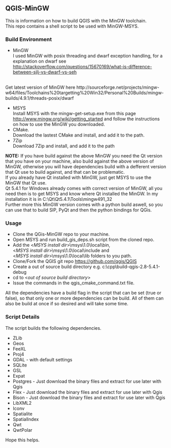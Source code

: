## QGIS-MinGW
This is information on how to build QGIS with the MinGW toolchain.<br>
This repo contains a shell script to be used with MinGW-MSYS.

### Build Environment
- MinGW<br>
I used MinGW with posix threading and dwarf exception handling, for a explanation on dwarf see     http://stackoverflow.com/questions/15670169/what-is-difference-between-sjlj-vs-dwarf-vs-seh <br>
<br>
Get latest version of MinGW here http://sourceforge.net/projects/mingw-w64/files/Toolchains%20targetting%20Win32/Personal%20Builds/mingw-builds/4.9.1/threads-posix/dwarf <br>

- MSYS<br>
Install MSYS with the mingw-get-setup.exe from this page http://www.mingw.org/wiki/getting_started and follow the instructions on how to use the MinGW you downloaded.<br>
- CMake.<br>
Download the lastest CMake and install, and add it to the path.<br>
- 7Zip<br>
Download 7Zip and install, and add it to the path

**NOTE:** If you have build against the above MinGW you need the Qt version that you have on your machine, also build against the above version of MinGW, otherwise you will have dependencies build with a defferent version that Qt use to build against, and that can be problematic.<br>
If you already have Qt installed with MinGW, just get MSYS to use the MinGW that Qt use.<br>
Qt 5.4.1 for Windows already comes with correct version of MinGW, all you need then is to get MSYS and know where Qt installed the MinGW. In my installation it is in C:\Qt\Qt5.4.1\Tools\mingw491_32<br>
Further more this MinGW version comes with a python build aswell, so you can use that to build SIP, PyQt and then the python bindings for QGis.

### Usage
- Clone the QGis-MinGW repo to your machine.
- Open MSYS and run build_gis_deps.sh script from the cloned repo.<br>
- Add the &lt;<i>MSYS install dir</i>&gt;\msys\1.0\local\bin,<br> 
&lt;<i>MSYS install dir</i>&gt;\msys\1.0\local\include and <br> 
&lt;<i>MSYS install dir</i>&gt;\msys\1.0\local\lib folders to you path.
- Clone/Fork the QGIS git repo https://github.com/qgis/QGIS 
- Create a out of source build directory e.g. c:\cpp\build-qgis-2.8-5.4.1-debug
- cd to &lt;<i>out of source build directory</i>&gt;
- Issue the commands in the qgis_cmake_command.txt file.

All the dependencies have a build flag in the script that can be set (true or false), so that only one or more dependencies can be build. All of them can also be build at once if so desired and will take some time.

### Script Details
The script builds the following dependencies.
- ZLib
- Geos 
- FeeXL
- Proj4
- GDAL - with default settings
- SQLite
- GSL
- Expat
- Postgres - Just download the binary files and extract for use later with Qgis
- Flex - Just download the binary files and extract for use later with Qgis
- Bison - Just download the binary files and extract for use later with Qgis
- LibXML2
- Iconv
- Spatialite
- SpatialIndex
- Qwt
- QwtPolar

Hope this helps.
